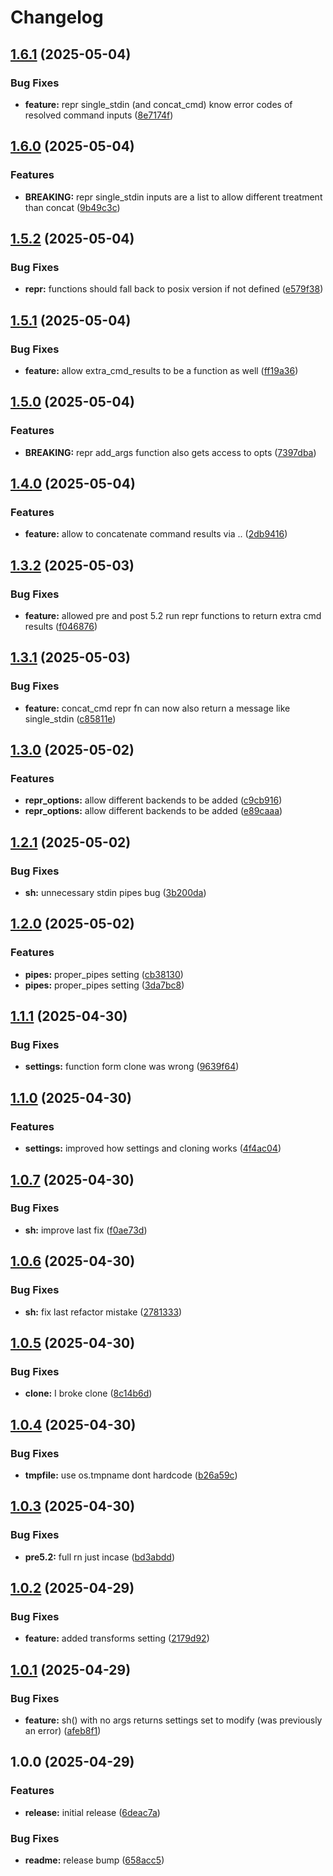 # Changelog

## [1.6.1](https://github.com/BirdeeHub/shelua/compare/v1.6.0...v1.6.1) (2025-05-04)


### Bug Fixes

* **feature:** repr single_stdin (and concat_cmd) know error codes of resolved command inputs ([8e7174f](https://github.com/BirdeeHub/shelua/commit/8e7174fcf09de66f3a1fdac036b12ffc15bfdae0))

## [1.6.0](https://github.com/BirdeeHub/shelua/compare/v1.5.2...v1.6.0) (2025-05-04)


### Features

* **BREAKING:** repr single_stdin inputs are a list to allow different treatment than concat ([9b49c3c](https://github.com/BirdeeHub/shelua/commit/9b49c3c2dbed3dfc66a5331eea3cda53c69b522b))

## [1.5.2](https://github.com/BirdeeHub/shelua/compare/v1.5.1...v1.5.2) (2025-05-04)


### Bug Fixes

* **repr:** functions should fall back to posix version if not defined ([e579f38](https://github.com/BirdeeHub/shelua/commit/e579f386cda07eb2fe58e53ffc4e658d66309947))

## [1.5.1](https://github.com/BirdeeHub/shelua/compare/v1.5.0...v1.5.1) (2025-05-04)


### Bug Fixes

* **feature:** allow extra_cmd_results to be a function as well ([ff19a36](https://github.com/BirdeeHub/shelua/commit/ff19a363ec86fb7932f4b6a4ff278ef874097737))

## [1.5.0](https://github.com/BirdeeHub/shelua/compare/v1.4.0...v1.5.0) (2025-05-04)


### Features

* **BREAKING:** repr add_args function also gets access to opts ([7397dba](https://github.com/BirdeeHub/shelua/commit/7397dbab57148a29f99ad58666ed751649269c82))

## [1.4.0](https://github.com/BirdeeHub/shelua/compare/v1.3.2...v1.4.0) (2025-05-04)


### Features

* **feature:** allow to concatenate command results via .. ([2db9416](https://github.com/BirdeeHub/shelua/commit/2db94166a3b064865823a6bd4052eb88582c7425))

## [1.3.2](https://github.com/BirdeeHub/shelua/compare/v1.3.1...v1.3.2) (2025-05-03)


### Bug Fixes

* **feature:** allowed pre and post 5.2 run repr functions to return extra cmd results ([f046876](https://github.com/BirdeeHub/shelua/commit/f04687600451ac4c3f99f7d607386867d0087285))

## [1.3.1](https://github.com/BirdeeHub/shelua/compare/v1.3.0...v1.3.1) (2025-05-03)


### Bug Fixes

* **feature:** concat_cmd repr fn can now also return a message like single_stdin ([c85811e](https://github.com/BirdeeHub/shelua/commit/c85811e22d625f4f6d6d6e4042a4d524b06c71b3))

## [1.3.0](https://github.com/BirdeeHub/shelua/compare/v1.2.1...v1.3.0) (2025-05-02)


### Features

* **repr_options:** allow different backends to be added ([c9cb916](https://github.com/BirdeeHub/shelua/commit/c9cb916b800ad8fa3ae6c9073a82bb5df1d1facb))
* **repr_options:** allow different backends to be added ([e89caaa](https://github.com/BirdeeHub/shelua/commit/e89caaa7ee30e84e80074b92e33c58087535ce01))

## [1.2.1](https://github.com/BirdeeHub/shelua/compare/v1.2.0...v1.2.1) (2025-05-02)


### Bug Fixes

* **sh:** unnecessary stdin pipes bug ([3b200da](https://github.com/BirdeeHub/shelua/commit/3b200daafac5d121b4c1aa419b42b2859194a6a8))

## [1.2.0](https://github.com/BirdeeHub/shelua/compare/v1.1.1...v1.2.0) (2025-05-02)


### Features

* **pipes:** proper_pipes setting ([cb38130](https://github.com/BirdeeHub/shelua/commit/cb3813059460067ddad12749540c766ea41142a2))
* **pipes:** proper_pipes setting ([3da7bc8](https://github.com/BirdeeHub/shelua/commit/3da7bc871e4c29d38ccef57eede7114260102676))

## [1.1.1](https://github.com/BirdeeHub/shelua/compare/v1.1.0...v1.1.1) (2025-04-30)


### Bug Fixes

* **settings:** function form clone was wrong ([9639f64](https://github.com/BirdeeHub/shelua/commit/9639f648d7795778e7547c18ad84b930e88259d2))

## [1.1.0](https://github.com/BirdeeHub/shelua/compare/v1.0.7...v1.1.0) (2025-04-30)


### Features

* **settings:** improved how settings and cloning works ([4f4ac04](https://github.com/BirdeeHub/shelua/commit/4f4ac04837e5a77f82ae70c14cb39da0cb96135e))

## [1.0.7](https://github.com/BirdeeHub/shelua/compare/v1.0.6...v1.0.7) (2025-04-30)


### Bug Fixes

* **sh:** improve last fix ([f0ae73d](https://github.com/BirdeeHub/shelua/commit/f0ae73d84a59b9acae2783201e02c448f959cab8))

## [1.0.6](https://github.com/BirdeeHub/shelua/compare/v1.0.5...v1.0.6) (2025-04-30)


### Bug Fixes

* **sh:** fix last refactor mistake ([2781333](https://github.com/BirdeeHub/shelua/commit/2781333ce9ca270c2dba2f6901c2181888e4fa17))

## [1.0.5](https://github.com/BirdeeHub/shelua/compare/v1.0.4...v1.0.5) (2025-04-30)


### Bug Fixes

* **clone:** I broke clone ([8c14b6d](https://github.com/BirdeeHub/shelua/commit/8c14b6db6cd59f0783b1c0d9390b2b1bda7c3650))

## [1.0.4](https://github.com/BirdeeHub/shelua/compare/v1.0.3...v1.0.4) (2025-04-30)


### Bug Fixes

* **tmpfile:** use os.tmpname dont hardcode ([b26a59c](https://github.com/BirdeeHub/shelua/commit/b26a59c4b454ba9f845012dd8bad269e1ad8e190))

## [1.0.3](https://github.com/BirdeeHub/shelua/compare/v1.0.2...v1.0.3) (2025-04-30)


### Bug Fixes

* **pre5.2:** full rn just incase ([bd3abdd](https://github.com/BirdeeHub/shelua/commit/bd3abdd2cb25c07d3292b5917b07c1bc226ebee4))

## [1.0.2](https://github.com/BirdeeHub/shelua/compare/v1.0.1...v1.0.2) (2025-04-29)


### Bug Fixes

* **feature:** added transforms setting ([2179d92](https://github.com/BirdeeHub/shelua/commit/2179d92ff32ba7c9d7c45ddc448ca6291658f94d))

## [1.0.1](https://github.com/BirdeeHub/shelua/compare/v1.0.0...v1.0.1) (2025-04-29)


### Bug Fixes

* **feature:** sh() with no args returns settings set to modify (was previously an error) ([afeb8f1](https://github.com/BirdeeHub/shelua/commit/afeb8f16a4f68b4190c62fa8bc7caef1bafc2957))

## 1.0.0 (2025-04-29)


### Features

* **release:** initial release ([6deac7a](https://github.com/BirdeeHub/shelua/commit/6deac7a79aeb69214d5b8437f2013c597b02c207))


### Bug Fixes

* **readme:** release bump ([658acc5](https://github.com/BirdeeHub/shelua/commit/658acc567422d03d81d85485f1064e5f9e8bb4a2))
